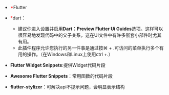* <font color="red">*</font>Flutter

* <font color="red">*</font>dart：

  * 建议你进入设置并启用**Dart：Preview Flutter Ui Guides**选项。这样可以很容易地发现代码中的父子关系，这在UI文件中有许多嵌套小部件时尤其有用。
  * 此插件程序允许您执行的另一件事是通过按⌘ + .可访问的菜单执行多个有用的操作。（在Windows和Linux上使用ctrl +.）

* **Flutter Widget Snippets**:提供Widget代码片段

* **Awesome Flutter Snippets**：常用函数的代码片段

* **flutter-stylizer**：可解决api不提示问题，会明显表示结构

  